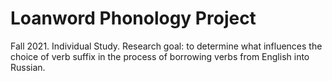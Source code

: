 # Loanword Phonology Project
Fall 2021. Individual Study. Research goal: to determine what influences the choice of verb suffix in the process of borrowing verbs from English into Russian. 




